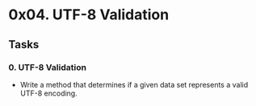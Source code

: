# 0x04. UTF-8 Validation

## Tasks

### 0. UTF-8 Validation

* Write a method that determines if a given data set represents a valid UTF-8 encoding.
